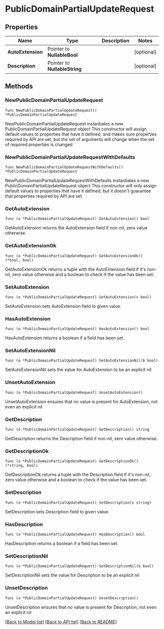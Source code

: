 # PublicDomainPartialUpdateRequest

## Properties

Name | Type | Description | Notes
------------ | ------------- | ------------- | -------------
**AutoExtension** | Pointer to **NullableBool** |  | [optional] 
**Description** | Pointer to **NullableString** |  | [optional] 

## Methods

### NewPublicDomainPartialUpdateRequest

`func NewPublicDomainPartialUpdateRequest() *PublicDomainPartialUpdateRequest`

NewPublicDomainPartialUpdateRequest instantiates a new PublicDomainPartialUpdateRequest object
This constructor will assign default values to properties that have it defined,
and makes sure properties required by API are set, but the set of arguments
will change when the set of required properties is changed

### NewPublicDomainPartialUpdateRequestWithDefaults

`func NewPublicDomainPartialUpdateRequestWithDefaults() *PublicDomainPartialUpdateRequest`

NewPublicDomainPartialUpdateRequestWithDefaults instantiates a new PublicDomainPartialUpdateRequest object
This constructor will only assign default values to properties that have it defined,
but it doesn't guarantee that properties required by API are set

### GetAutoExtension

`func (o *PublicDomainPartialUpdateRequest) GetAutoExtension() bool`

GetAutoExtension returns the AutoExtension field if non-nil, zero value otherwise.

### GetAutoExtensionOk

`func (o *PublicDomainPartialUpdateRequest) GetAutoExtensionOk() (*bool, bool)`

GetAutoExtensionOk returns a tuple with the AutoExtension field if it's non-nil, zero value otherwise
and a boolean to check if the value has been set.

### SetAutoExtension

`func (o *PublicDomainPartialUpdateRequest) SetAutoExtension(v bool)`

SetAutoExtension sets AutoExtension field to given value.

### HasAutoExtension

`func (o *PublicDomainPartialUpdateRequest) HasAutoExtension() bool`

HasAutoExtension returns a boolean if a field has been set.

### SetAutoExtensionNil

`func (o *PublicDomainPartialUpdateRequest) SetAutoExtensionNil(b bool)`

 SetAutoExtensionNil sets the value for AutoExtension to be an explicit nil

### UnsetAutoExtension
`func (o *PublicDomainPartialUpdateRequest) UnsetAutoExtension()`

UnsetAutoExtension ensures that no value is present for AutoExtension, not even an explicit nil
### GetDescription

`func (o *PublicDomainPartialUpdateRequest) GetDescription() string`

GetDescription returns the Description field if non-nil, zero value otherwise.

### GetDescriptionOk

`func (o *PublicDomainPartialUpdateRequest) GetDescriptionOk() (*string, bool)`

GetDescriptionOk returns a tuple with the Description field if it's non-nil, zero value otherwise
and a boolean to check if the value has been set.

### SetDescription

`func (o *PublicDomainPartialUpdateRequest) SetDescription(v string)`

SetDescription sets Description field to given value.

### HasDescription

`func (o *PublicDomainPartialUpdateRequest) HasDescription() bool`

HasDescription returns a boolean if a field has been set.

### SetDescriptionNil

`func (o *PublicDomainPartialUpdateRequest) SetDescriptionNil(b bool)`

 SetDescriptionNil sets the value for Description to be an explicit nil

### UnsetDescription
`func (o *PublicDomainPartialUpdateRequest) UnsetDescription()`

UnsetDescription ensures that no value is present for Description, not even an explicit nil

[[Back to Model list]](../README.md#documentation-for-models) [[Back to API list]](../README.md#documentation-for-api-endpoints) [[Back to README]](../README.md)


